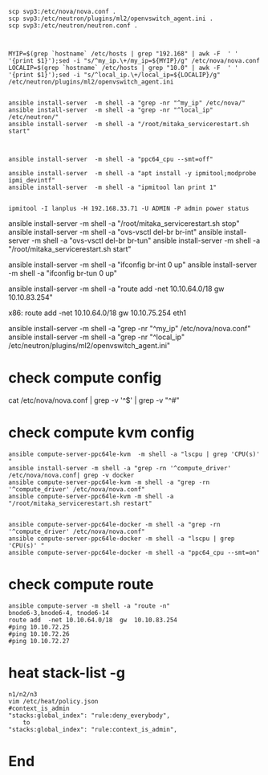 ``` shell
scp svp3:/etc/nova/nova.conf .
scp svp3:/etc/neutron/plugins/ml2/openvswitch_agent.ini .
scp svp3:/etc/neutron/neutron.conf .



MYIP=$(grep `hostname` /etc/hosts | grep "192.168" | awk -F  ' ' '{print $1}');sed -i "s/^my_ip.\+/my_ip=${MYIP}/g" /etc/nova/nova.conf
LOCALIP=$(grep `hostname` /etc/hosts | grep "10.0" | awk -F  ' ' '{print $1}');sed -i "s/^local_ip.\+/local_ip=${LOCALIP}/g" /etc/neutron/plugins/ml2/openvswitch_agent.ini


ansible install-server  -m shell -a "grep -nr "^my_ip" /etc/nova/"
ansible install-server  -m shell -a "grep -nr "^local_ip" /etc/neutron/"
ansible install-server  -m shell -a "/root/mitaka_servicerestart.sh start"



ansible install-server  -m shell -a "ppc64_cpu --smt=off"

ansible install-server  -m shell -a "apt install -y ipmitool;modprobe ipmi_devintf"
ansible install-server  -m shell -a "ipmitool lan print 1"


ipmitool -I lanplus -H 192.168.33.71 -U ADMIN -P admin power status

```


ansible install-server  -m shell -a "/root/mitaka_servicerestart.sh stop"
ansible install-server  -m shell -a "ovs-vsctl del-br br-int"
ansible install-server  -m shell -a "ovs-vsctl del-br br-tun"
ansible install-server  -m shell -a "/root/mitaka_servicerestart.sh start"



ansible install-server  -m shell -a "ifconfig br-int 0 up"
ansible install-server  -m shell -a "ifconfig br-tun 0 up"


ansible install-server  -m shell -a "route add  -net 10.10.64.0/18 gw 10.10.83.254"


x86:
route add  -net 10.10.64.0/18 gw 10.10.75.254  eth1




ansible install-server  -m shell -a "grep -nr "^my_ip" /etc/nova/nova.conf"
ansible install-server  -m shell -a "grep  -nr "^local_ip" /etc/neutron/plugins/ml2/openvswitch_agent.ini"

# check compute config
cat /etc/nova/nova.conf  | grep -v '^$'  | grep -v "^#"

# check compute kvm config
``` shell
ansible compute-server-ppc64le-kvm  -m shell -a "lscpu | grep 'CPU(s)' "
ansible install-server -m shell -a "grep -rn '^compute_driver' /etc/nova/nova.conf| grep -v docker
ansible compute-server-ppc64le-kvm -m shell -a "grep -rn '^compute_driver' /etc/nova/nova.conf"
ansible compute-server-ppc64le-kvm -m shell -a "/root/mitaka_servicerestart.sh restart"


ansible compute-server-ppc64le-docker -m shell -a "grep -rn '^compute_driver' /etc/nova/nova.conf"
ansible compute-server-ppc64le-docker -m shell -a "lscpu | grep 'CPU(s)' "
ansible compute-server-ppc64le-docker -m shell -a "ppc64_cpu --smt=on"
```


# check compute route
``` shell
ansible compute-server -m shell -a "route -n"
bnode6-3,bnode6-4, tnode6-14
route add  -net 10.10.64.0/18  gw  10.10.83.254
#ping 10.10.72.25
#ping 10.10.72.26
#ping 10.10.72.27
```

# heat stack-list -g
```
n1/n2/n3
vim /etc/heat/policy.json
#context_is_admin
"stacks:global_index": "rule:deny_everybody",
	to
"stacks:global_index": "rule:context_is_admin",
```

# End
